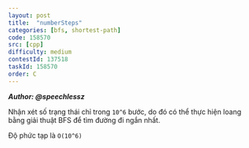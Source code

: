 ```yaml
---
layout: post
title:  "numberSteps"
categories: [bfs, shortest-path]
code: 158570
src: [cpp]
difficulty: medium
contestId: 137518
taskId: 158570
order: C
---
```


***Author: @speechlessz***

Nhận xét số trạng thái chỉ trong `10^6` bước, do đó có thể thực hiện loang bằng giải thuật BFS để tìm đường đi ngắn nhất.

Độ phức tạp là `O(10^6)`
